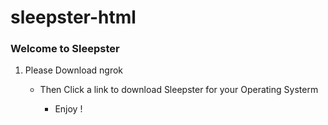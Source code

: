 # sleepster-html

### Welcome to Sleepster

1. Please Download ngrok

   - Then Click a link to download Sleepster for your Operating Systerm

      - Enjoy !
